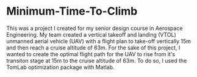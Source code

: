 # Minimum-Time-To-Climb

This was a project I created for my senior design course in Aerospace Engineering. My team created a vertical takeoff and landing (VTOL) unmanned aerial vehicle (UAV) with a flight plan to take-off vertically 15m and then reach a cruise altitude of 63m. For the sake of this project, I wanted to create the optimal flight path for the UAV to rise from it's transiton stage at 15m to the cruise altitude of 63m. To do so, I used the TomLab optimization package with Matlab.

<!---
Before running this code, TomLab must be installed. To get a 3 month    
trial of TomLab, visit https://tomopt.com/tomlab/ After starting Matlab  
for the first time after installing TomLab, navigate to the .\tomlab     
folder where the license is installed, and run the 'startup.m' file.    
From here, this script can then be run.                                 
                                                                        
This script will minimize the time for a quadplane to travel from hover 
at 10m to cruise at 61m. The final cruise state will have a flight      
angle of attack of 0 degrees and a cruise velocity of 24 m/s.           
-->
